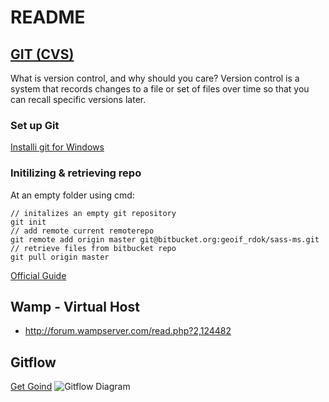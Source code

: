 # README #

  
  
## [GIT (CVS)](http://git-scm.com/book/en/Getting-Started-About-Version-Control)
What is version control, and why should you care? Version control is a system that records changes to a file or set of files over time so that you can recall specific versions later. 

### Set up Git
[Installi git for Windows](https://confluence.atlassian.com/display/BITBUCKET/Set+up+Git+and+Mercurial#SetupGitandMercurial-Step1.InstallGitforWindows)

### Initilizing & retrieving repo

At an empty folder using cmd:
```
// initalizes an empty git repository
git init
// add remote current remoterepo
git remote add origin master git@bitbucket.org:geoif_rdok/sass-ms.git
// retrieve files from bitbucket repo
git pull origin master
```
[Official Guide](https://confluence.atlassian.com/display/BITBUCKET/Import+code+from+an+existing+project)


## Wamp - Virtual Host
- http://forum.wampserver.com/read.php?2,124482

## Gitflow  
[Get Goind](https://github.com/nvie/gitflow)
![Gitflow Diagram](http://nvie.com/img/2009/12/Screen-shot-2009-12-24-at-11.32.03.png "Visualize")